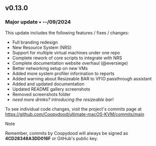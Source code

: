 ## v0.13.0

### Major update • --/09/2024

This update includes the following features / fixes / changes:

- Full branding redesign 
- New Resource System (NRS)
- Support for multiple virtual machines under one repo
- Complete rework of core scripts to integrate with NRS
- Complete documentation website overhaul (@eversiege)
- Better networking setup on new VMs
- Added more system profiler information to reports
- Added warning about Resizeable BAR to VFIO passthrough assistant
- Added and updated documentation
- Updated README gallery screenshots
- Removed screenshots folder
- *need more drinks? introducing the resizeable bar!*

To see individual code changes, visit the project's commits page at <https://github.com/Coopydood/ultimate-macOS-KVM/commits/main>

> [!NOTE]
> Remember, commits by Coopydood will always be signed as **4CD28348A3DD016F** or GitHub's public key.

